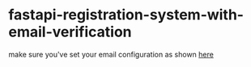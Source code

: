 # fastapi-registration-system-with-email-verification

make sure you've set your email configuration as shown [here](https://morioh.com/p/4defbd19e195)
